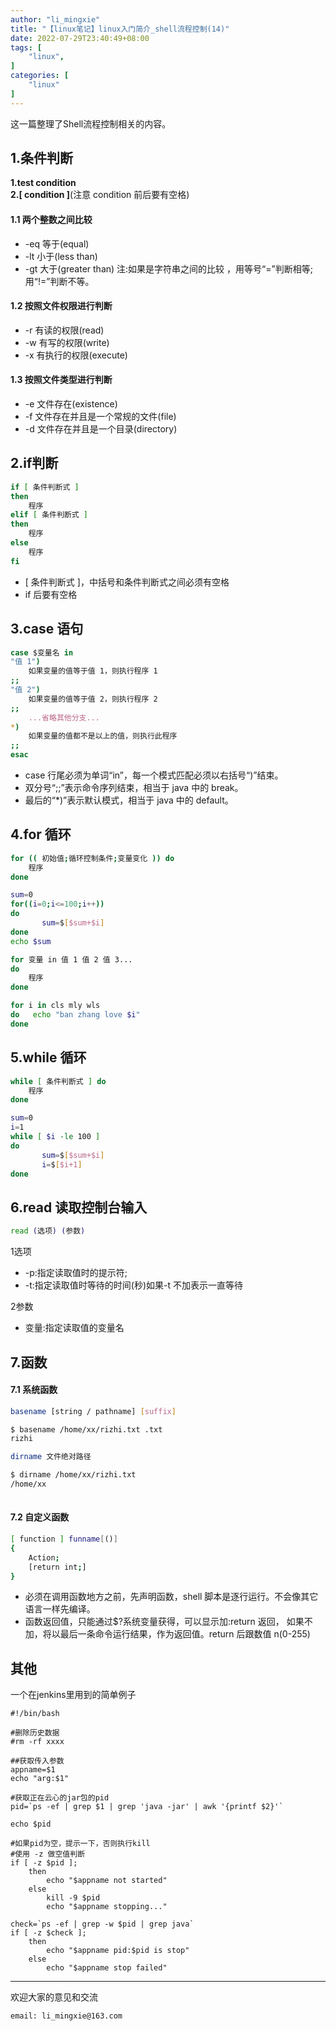 ```yaml
---
author: "li_mingxie"
title: "【linux笔记】linux入门简介_shell流程控制(14)"
date: 2022-07-29T23:40:49+08:00
tags: [
    "linux",
]
categories: [
    "linux"
]
---
```


这一篇整理了Shell流程控制相关的内容。<!--more-->  

## 1.条件判断

**1.test condition**  
**2.[ condition ]**(注意 condition 前后要有空格)  

#### 1.1 两个整数之间比较

* -eq 等于(equal)
* -lt 小于(less than)
* -gt 大于(greater than)
注:如果是字符串之间的比较 ，用等号“=”判断相等;用“!=”判断不等。

#### 1.2 按照文件权限进行判断

* -r 有读的权限(read)
* -w 有写的权限(write)
* -x 有执行的权限(execute)

#### 1.3 按照文件类型进行判断

* -e 文件存在(existence)
* -f 文件存在并且是一个常规的文件(file)
* -d 文件存在并且是一个目录(directory)

## 2.if判断

```bash
if [ 条件判断式 ]
then
    程序
elif [ 条件判断式 ]
then
    程序
else
    程序
fi
```

* [ 条件判断式 ]，中括号和条件判断式之间必须有空格
* if 后要有空格

## 3.case 语句

```bash
case $变量名 in 
"值 1")
    如果变量的值等于值 1，则执行程序 1
;;
"值 2")
    如果变量的值等于值 2，则执行程序 2
;;
    ...省略其他分支...
*) 
    如果变量的值都不是以上的值，则执行此程序
;;
esac
```

* case 行尾必须为单词“in”，每一个模式匹配必须以右括号“)”结束。
* 双分号“;;”表示命令序列结束，相当于 java 中的 break。
* 最后的“*)”表示默认模式，相当于 java 中的 default。

## 4.for 循环

```bash
for (( 初始值;循环控制条件;变量变化 )) do
    程序
done

sum=0
for((i=0;i<=100;i++))
do
       sum=$[$sum+$i]
done
echo $sum
```

```bash
for 变量 in 值 1 值 2 值 3...
do
    程序
done

for i in cls mly wls
do   echo "ban zhang love $i"
done
```

## 5.while 循环

```bash
while [ 条件判断式 ] do
    程序
done

sum=0
i=1
while [ $i -le 100 ]
do
       sum=$[$sum+$i]
       i=$[$i+1]
done
```

## 6.read 读取控制台输入

```bash
read (选项) (参数)
```

1选项

* -p:指定读取值时的提示符;
* -t:指定读取值时等待的时间(秒)如果-t 不加表示一直等待

2参数

* 变量:指定读取值的变量名

## 7.函数

#### 7.1 系统函数

```bash
basename [string / pathname] [suffix]

$ basename /home/xx/rizhi.txt .txt
rizhi

dirname 文件绝对路径

$ dirname /home/xx/rizhi.txt
/home/xx
 
```

#### 7.2 自定义函数

```bash
[ function ] funname[()] 
{
    Action;
    [return int;] 
}
```

* 必须在调用函数地方之前，先声明函数，shell 脚本是逐行运行。不会像其它语言一样先编译。
* 函数返回值，只能通过$?系统变量获得，可以显示加:return 返回，
如果不加，将以最后一条命令运行结果，作为返回值。return 后跟数值 n(0-255)

## 其他

一个在jenkins里用到的简单例子

```shell
#!/bin/bash

#删除历史数据
#rm -rf xxxx

##获取传入参数
appname=$1
echo "arg:$1"

#获取正在云心的jar包的pid
pid=`ps -ef | grep $1 | grep 'java -jar' | awk '{printf $2}'`

echo $pid

#如果pid为空，提示一下，否则执行kill
#使用 -z 做空值判断
if [ -z $pid ];
    then
        echo "$appname not started"
    else
        kill -9 $pid
        echo "$appname stopping..."

check=`ps -ef | grep -w $pid | grep java`
if [ -z $check ];
    then
        echo "$appname pid:$pid is stop"
    else 
        echo "$appname stop failed"
```

----------------------------------------------

欢迎大家的意见和交流

`email: li_mingxie@163.com`
